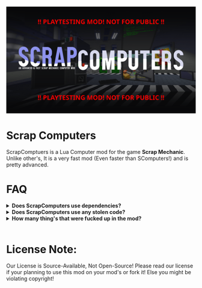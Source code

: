 ![ScrapComputers](preview.png)
# Scrap Computers

ScrapComptuers is a Lua Computer mod for the game **Scrap Mechanic**. Unlike other's, It is a very fast mod (Even faster than SComputers!) and is pretty advanced.

# FAQ
<details><summary><strong>Does ScrapComputers use dependencies?</strong></summary>

Awnser: Only ModDatabase!

</details>

<details><summary><strong>Does ScrapComputers use any stolen code?</strong></summary>

Awnser: No. Not even anything from other scrap mechanic computer mods.

![ScrapComputers](.github/README/dean-norris.png)

</details>

<details><summary><strong>How many thing's that were fucked up in the mod?</strong></summary>

Awnser: **A lot**, Do NOT look into audio.json, Python\AudioHellGenerator, Effects\Database\AllTheSMAudio.json, Audio.json or Pixels.json.

You will die if you look into there or see what it is doing.

</details>

<br>

# License Note:

Our License is Source-Available, Not Open-Source! Please read our license if your planning to use this mod on your mod's or fork it! Else you might be violating copyright!